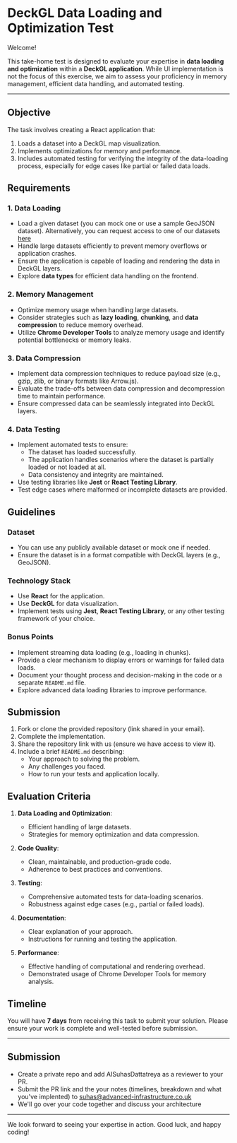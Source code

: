 # DeckGL Data Loading and Optimization Test

Welcome!

This take-home test is designed to evaluate your expertise in **data loading and optimization** within a **DeckGL application**. While UI implementation is not the focus of this exercise, we aim to assess your proficiency in memory management, efficient data handling, and automated testing.

---

## Objective

The task involves creating a React application that:

1. Loads a dataset into a DeckGL map visualization.
2. Implements optimizations for memory and performance.
3. Includes automated testing for verifying the integrity of the data-loading process, especially for edge cases like partial or failed data loads.

## Requirements

### 1. **Data Loading**
- Load a given dataset (you can mock one or use a sample GeoJSON dataset). Alternatively, you can request access to one of our datasets [here](https://drive.google.com/drive/folders/1Jymhj1gIvx7L858M8QTNFYiGykvaCYkM)
- Handle large datasets efficiently to prevent memory overflows or application crashes.
- Ensure the application is capable of loading and rendering the data in DeckGL layers.
- Explore **data types** for efficient data handling on the frontend.

### 2. **Memory Management**
- Optimize memory usage when handling large datasets.
- Consider strategies such as **lazy loading**, **chunking**, and **data compression** to reduce memory overhead.
- Utilize **Chrome Developer Tools** to analyze memory usage and identify potential bottlenecks or memory leaks.

### 3. **Data Compression**
- Implement data compression techniques to reduce payload size (e.g., gzip, zlib, or binary formats like Arrow.js).
- Evaluate the trade-offs between data compression and decompression time to maintain performance.
- Ensure compressed data can be seamlessly integrated into DeckGL layers.

### 4. **Data Testing**
- Implement automated tests to ensure:
  - The dataset has loaded successfully.
  - The application handles scenarios where the dataset is partially loaded or not loaded at all.
  - Data consistency and integrity are maintained.
- Use testing libraries like **Jest** or **React Testing Library**.
- Test edge cases where malformed or incomplete datasets are provided.

## Guidelines

### Dataset
- You can use any publicly available dataset or mock one if needed.
- Ensure the dataset is in a format compatible with DeckGL layers (e.g., GeoJSON).

### Technology Stack
- Use **React** for the application.
- Use **DeckGL** for data visualization.
- Implement tests using **Jest**, **React Testing Library**, or any other testing framework of your choice.

### Bonus Points
- Implement streaming data loading (e.g., loading in chunks).
- Provide a clear mechanism to display errors or warnings for failed data loads.
- Document your thought process and decision-making in the code or a separate `README.md` file.
- Explore advanced data loading libraries to improve performance.

## Submission

1. Fork or clone the provided repository (link shared in your email).
2. Complete the implementation.
3. Share the repository link with us (ensure we have access to view it).
4. Include a brief `README.md` describing:
   - Your approach to solving the problem.
   - Any challenges you faced.
   - How to run your tests and application locally.

## Evaluation Criteria

1. **Data Loading and Optimization**:
   - Efficient handling of large datasets.
   - Strategies for memory optimization and data compression.

2. **Code Quality**:
   - Clean, maintainable, and production-grade code.
   - Adherence to best practices and conventions.

3. **Testing**:
   - Comprehensive automated tests for data-loading scenarios.
   - Robustness against edge cases (e.g., partial or failed loads).

4. **Documentation**:
   - Clear explanation of your approach.
   - Instructions for running and testing the application.

5. **Performance**:
   - Effective handling of computational and rendering overhead.
   - Demonstrated usage of Chrome Developer Tools for memory analysis.

## Timeline

You will have **7 days** from receiving this task to submit your solution. Please ensure your work is complete and well-tested before submission.

---

## Submission
- Create a private repo and add AISuhasDattatreya as a reviewer to your PR. 
- Submit the PR link and the your notes (timelines, breakdown and what you've implented) to suhas@advanced-infrastructure.co.uk
- We'll go over your code together and discuss your architecture 

---
We look forward to seeing your expertise in action. Good luck, and happy coding!
